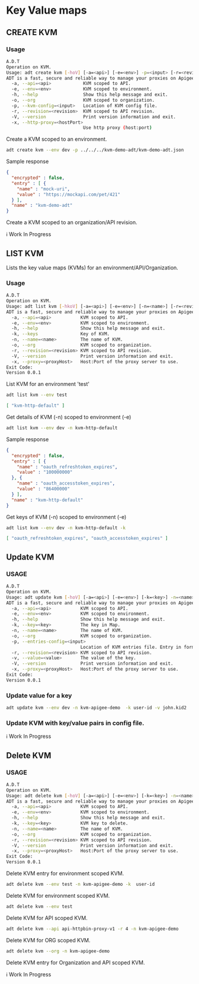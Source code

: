 # Key Value maps

## CREATE KVM

### Usage

```sh
A.D.T
Operation on KVM.
Usage: adt create kvm [-hoV] [-a=<api>] [-e=<env>] -p=<input> [-r=<revision>] [-x=<hostPort>]
ADT is a fast, secure and reliable way to manage your proxies on Apigee.
  -a, --api=<api>            KVM scoped to API.
  -e, --env=<env>            KVM scoped to environment.
  -h, --help                 Show this help message and exit.
  -o, --org                  KVM scoped to organization.
  -p, --kvm-config=<input>   Location of KVM config file.
  -r, --revision=<revision>  KVM scoped to API revision.
  -V, --version              Print version information and exit.
  -x, --http-proxy=<hostPort>
                             Use http proxy (host:port)
```

Create a KVM scoped to an environment.

```sh
adt create kvm --env dev -p ../../../kvm-demo-adt/kvm-demo-adt.json
```

Sample response 

```json
{
  "encrypted" : false,
  "entry" : [ {
    "name" : "mock-uri",
    "value" : "https://mockapi.com/pet/421"
  } ],
  "name" : "kvm-demo-adt"
}
```

Create a KVM scoped to an organization/API revision.

ℹ️ Work In Progress

## LIST KVM

Lists the key value maps (KVMs) for an environment/API/Organization.
### Usage

```sh
A.D.T
Operation on KVM.
Usage: adt list kvm [-hkoV] [-a=<api>] [-e=<env>] [-n=<name>] [-r=<revision>] [-x=<proxyHost>]
ADT is a fast, secure and reliable way to manage your proxies on Apigee.
  -a, --api=<api>           KVM scoped to API.
  -e, --env=<env>           KVM scoped to environment.
  -h, --help                Show this help message and exit.
  -k, --keys                Key of KVM.
  -n, --name=<name>         The name of KVM.
  -o, --org                 KVM scoped to organization.
  -r, --revision=<revision> KVM scoped to API revision.
  -V, --version             Print version information and exit.
  -x, --proxy=<proxyHost>   Host:Port of the proxy server to use.
Exit Code:
Version 0.0.1
```

List KVM for an environment 'test'
```sh
adt list kvm --env test
```

```json
[ "kvm-http-default" ]
```

Get details of KVM (-n) scoped to environment (-e)

```sh
adt list kvm --env dev -n kvm-http-default
```
Sample response

```json
{
  "encrypted" : false,
  "entry" : [ {
    "name" : "oauth_refreshtoken_expires",
    "value" : "100000000"
  }, {
    "name" : "oauth_accesstoken_expires",
    "value" : "86400000"
  } ],
  "name" : "kvm-http-default"
}
```


Get keys of KVM (-n) scoped to environment (-e)

```sh
adt list kvm --env dev -n kvm-http-default -k
```

```json
[ "oauth_refreshtoken_expires", "oauth_accesstoken_expires" ]
```

## Update KVM

### USAGE

```sh
A.D.T
Operation on KVM.
Usage: adt update kvm [-hoV] [-a=<api>] [-e=<env>] [-k=<key>] -n=<name> [-p=<input>] [-r=<revision>] [-v=<value>] [-x=<proxyHost>]
ADT is a fast, secure and reliable way to manage your proxies on Apigee.
  -a, --api=<api>           KVM scoped to API.
  -e, --env=<env>           KVM scoped to environment.
  -h, --help                Show this help message and exit.
  -k, --key=<key>           The key in Map.
  -n, --name=<name>         The name of KVM.
  -o, --org                 KVM scoped to organization.
  -p, --entries-config=<input>
                            Location of KVM entries file. Entry in format {"name":"K1","value":"V1"}
  -r, --revision=<revision> KVM scoped to API revision.
  -v, --value=<value>       The value of the key.
  -V, --version             Print version information and exit.
  -x, --proxy=<proxyHost>   Host:Port of the proxy server to use.
Exit Code:
Version 0.0.1
```


### Update value for a key 


```sh
adt update kvm --env dev -n kvm-apigee-demo  -k user-id -v john.kid2
```

### Update KVM with key/value pairs in config file.

ℹ️ Work In Progress


## Delete KVM

### USAGE

```sh
A.D.T
Operation on KVM.
Usage: adt delete kvm [-hoV] [-a=<api>] [-e=<env>] [-k=<key>] -n=<name> [-r=<revision>] [-x=<proxyHost>]
ADT is a fast, secure and reliable way to manage your proxies on Apigee.
  -a, --api=<api>           KVM scoped to API.
  -e, --env=<env>           KVM scoped to environment.
  -h, --help                Show this help message and exit.
  -k, --key=<key>           KVM key to delete.
  -n, --name=<name>         The name of KVM.
  -o, --org                 KVM scoped to organization.
  -r, --revision=<revision> KVM scoped to API revision.
  -V, --version             Print version information and exit.
  -x, --proxy=<proxyHost>   Host:Port of the proxy server to use.
Exit Code:
Version 0.0.1
```

Delete KVM entry for environment scoped KVM.

```sh
adt delete kvm --env test -n kvm-apigee-demo -k  user-id 
```

Delete KVM for environment scoped KVM.

```sh
adt delete kvm --env test
```


Delete KVM for API scoped KVM.

```sh
adt delete kvm --api api-httpbin-proxy-v1 -r 4 -n kvm-apigee-demo
```

Delete KVM for ORG scoped KVM.

```sh
adt delete kvm --org -n kvm-apigee-demo
```

Delete KVM entry for Organization and API scoped KVM.

ℹ️ Work In Progress
